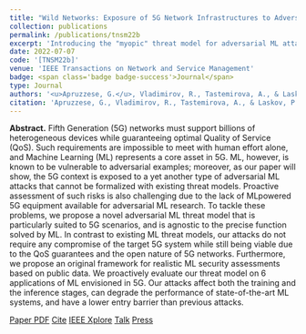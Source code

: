 ```yaml
---
title: "Wild Networks: Exposure of 5G Network Infrastructures to Adversarial Examples"
collection: publications
permalink: /publications/tnsm22b
excerpt: 'Introducing the "myopic" threat model for adversarial ML attacks.'
date: 2022-07-07
code: '[TNSM22b]'
venue: 'IEEE Transactions on Network and Service Management'
badge: <span class='badge badge-success'>Journal</span>
type: Journal
authors: '<u>Apruzzese, G.</u>, Vladimirov, R., Tastemirova, A., & Laskov, P.'
citation: 'Apruzzese, G., Vladimirov, R., Tastemirova, A., & Laskov, P. (2022). "Wild Networks: Exposure of 5G Network Infrastructures to Adversarial Examples." <i>IEEE Transactions on Network and Service Management (TNSM)</i>.'
---
```

<b>Abstract.</b> Fifth Generation (5G) networks must support billions of heterogeneous devices while guaranteeing optimal Quality of Service (QoS). Such requirements are impossible to meet with human effort alone, and Machine Learning (ML) represents a core asset in 5G. ML, however, is known to be vulnerable to adversarial examples; moreover, as our paper will show, the 5G context is exposed to a yet another type of adversarial ML attacks that cannot be formalized with existing threat models. Proactive assessment of such risks is also challenging due to the lack of MLpowered 5G equipment available for adversarial ML research.
To tackle these problems, we propose a novel adversarial ML threat model that is particularly suited to 5G scenarios, and is agnostic to the precise function solved by ML. In contrast to existing ML threat models, our attacks do not require any compromise of the target 5G system while still being viable due to the QoS guarantees and the open nature of 5G networks. Furthermore, we propose an original framework for realistic ML security assessments based on public data. We proactively evaluate our threat model on 6 applications of ML envisioned in 5G. Our attacks affect both the training and the inference stages, can degrade the performance of state-of-the-art ML systems, and have a lower entry barrier than previous attacks.

<a class="btn btn-outline-primary my-1 mr-1 btn-sm" href="https://gioapru.github.io/files/papers/tnsm22b/tnsm22b.pdf" target="_blank" rel="noopener">Paper PDF</a> 
<a class="btn btn-outline-primary my-1 mr-1 btn-sm" href="https://gioapru.github.io/files/papers/tnsm22b/tnsm22b_cite.html" target="_blank" rel="noopener">Cite</a> 
<a class="btn btn-outline-primary my-1 mr-1 btn-sm" href="https://ieeexplore.ieee.org/document/9816059" target="_blank" rel="noopener">IEEE Xplore</a> 
<a class="btn btn-outline-primary my-1 mr-1 btn-sm" href="https://gioapru.github.io/talks/iw2021" target="_blank" rel="noopener">Talk</a> 
<a class="btn btn-outline-primary my-1 mr-1 btn-sm" href="https://www.techtarget.com/searchsecurity/news/252522443/5G-networks-vulnerable-to-adversarial-ML-attacks" target="_blank" rel="noopener">Press</a> 